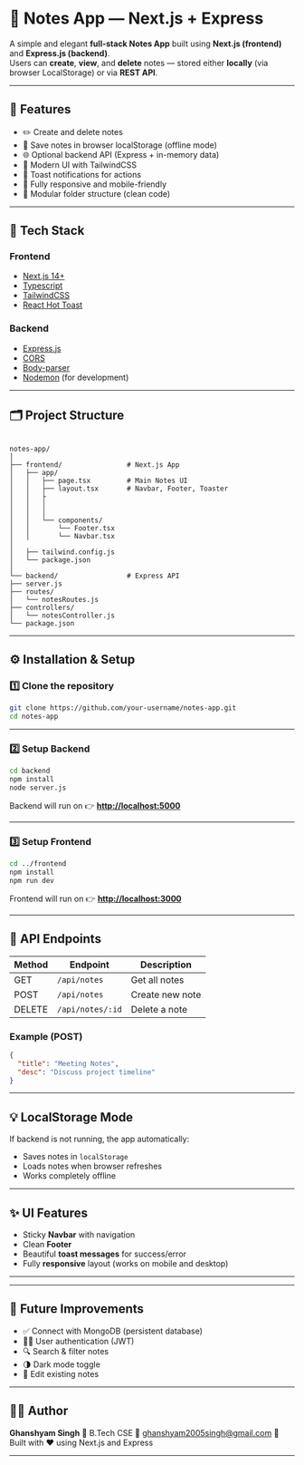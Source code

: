 # 📝 Notes App — Next.js + Express

A simple and elegant **full-stack Notes App** built using **Next.js (frontend)** and **Express.js (backend)**.  
Users can **create**, **view**, and **delete** notes — stored either **locally** (via browser LocalStorage) or via **REST API**.

---

## 🚀 Features

- ✏️ Create and delete notes
- 💾 Save notes in browser localStorage (offline mode)
- 🌐 Optional backend API (Express + in-memory data)
- 🧭 Modern UI with TailwindCSS
- 🔔 Toast notifications for actions
- 📱 Fully responsive and mobile-friendly
- 🧱 Modular folder structure (clean code)

---

## 🧩 Tech Stack

### Frontend
- [Next.js 14+](https://nextjs.org/)
- [Typescript](https://www.typescriptlang.org/)
- [TailwindCSS](https://tailwindcss.com/)
- [React Hot Toast](https://react-hot-toast.com/)

### Backend
- [Express.js](https://expressjs.com/)
- [CORS](https://www.npmjs.com/package/cors)
- [Body-parser](https://www.npmjs.com/package/body-parser)
- [Nodemon](https://www.npmjs.com/package/nodemon) (for development)

---

## 🗂️ Project Structure

```

notes-app/
│
├── frontend/                # Next.js App
│   ├── app/
│   │   ├── page.tsx         # Main Notes UI
│   │   ├── layout.tsx       # Navbar, Footer, Toaster
│   │   ├
│   │   │   
│   │   │   
│   │   └── components/
│   │       └── Footer.tsx
│   │       └── Navbar.tsx
│   
│   ├── tailwind.config.js
│   └── package.json
│
└── backend/                 # Express API
├── server.js
├── routes/
│   └── notesRoutes.js
├── controllers/
│   └── notesController.js
└── package.json

````

---

## ⚙️ Installation & Setup

### 1️⃣ Clone the repository
```bash
git clone https://github.com/your-username/notes-app.git
cd notes-app
````

---

### 2️⃣ Setup Backend

```bash
cd backend
npm install
node server.js
```

Backend will run on 👉 **[http://localhost:5000](http://localhost:5000)**

---

### 3️⃣ Setup Frontend

```bash
cd ../frontend
npm install
npm run dev
```

Frontend will run on 👉 **[http://localhost:3000](http://localhost:3000)**

---

## 🧭 API Endpoints

| Method | Endpoint         | Description     |
| ------ | ---------------- | --------------- |
| GET    | `/api/notes`     | Get all notes   |
| POST   | `/api/notes`     | Create new note |
| DELETE | `/api/notes/:id` | Delete a note   |

### Example (POST)

```json
{
  "title": "Meeting Notes",
  "desc": "Discuss project timeline"
}
```

---

## 💡 LocalStorage Mode

If backend is not running, the app automatically:

* Saves notes in `localStorage`
* Loads notes when browser refreshes
* Works completely offline

---

## ✨ UI Features

* Sticky **Navbar** with navigation
* Clean **Footer**
* Beautiful **toast messages** for success/error
* Fully **responsive** layout (works on mobile and desktop)

---

---

## 🧰 Future Improvements

* ✅ Connect with MongoDB (persistent database)
* 🧑‍💻 User authentication (JWT)
* 🔍 Search & filter notes
* 🌗 Dark mode toggle
* 📅 Edit existing notes

---

## 👨‍💻 Author

**Ghanshyam Singh**
💼 B.Tech CSE
📧 [ghanshyam2005singh@gmail.com](mailto:ghanshyam2005singh@gmail.com)
💬 Built with ❤️ using Next.js and Express

---
